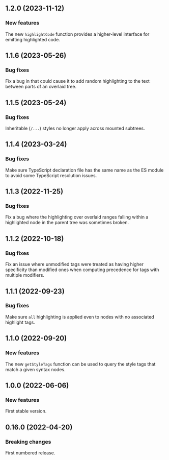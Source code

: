 ## 1.2.0 (2023-11-12)

### New features

The new `highlightCode` function provides a higher-level interface for emitting highlighted code.

## 1.1.6 (2023-05-26)

### Bug fixes

Fix a bug in  that could cause it to add random highlighting to the text between parts of an overlaid tree.

## 1.1.5 (2023-05-24)

### Bug fixes

Inheritable (`/...`) styles no longer apply across mounted subtrees.

## 1.1.4 (2023-03-24)

### Bug fixes

Make sure TypeScript declaration file has the same name as the ES module to avoid some TypeScript resolution issues.

## 1.1.3 (2022-11-25)

### Bug fixes

Fix a bug where the highlighting over overlaid ranges falling within a highlighted node in the parent tree was sometimes broken.

## 1.1.2 (2022-10-18)

### Bug fixes

Fix an issue where unmodified tags were treated as having higher specificity than modified ones when computing precedence for tags with multiple modifiers.

## 1.1.1 (2022-09-23)

### Bug fixes

Make sure `all` highlighting is applied even to nodes with no associated highlight tags.

## 1.1.0 (2022-09-20)

### New features

The new `getStyleTags` function can be used to query the style tags that match a given syntax nodes.

## 1.0.0 (2022-06-06)

### New features

First stable version.

## 0.16.0 (2022-04-20)

### Breaking changes

First numbered release.
